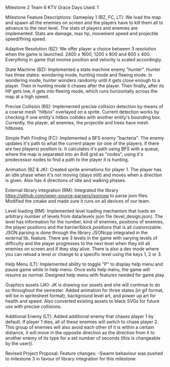 Milestone 2 Team 6 KTV
Grace Days Used: 1

Milestone Feature Descriptions:
Gameplay 1 (BZ, FC, LT): We load the map and spawn all the enemies on screen and the players have to kill them all to advance to the next level. The stats of players and enemies are implemented. Stats are damage, max hp, movement speed and projectile speed/firing speed.

Adaptive Resolution (BZ): We offer player a choice between 3 resolution when the game is launched. 2400 x 1600, 1200 x 800 and 600 x 400. Everything in game that involve position and velocity is scaled accordingly. 

State Machine (BZ): Implemented a state machine enemy "hunter". Hunter has three states: wondering mode, hunting mode and fleeing mode. In wondering mode, hunter wonders randomly until it gets close enough to a player. Then in hunting mode it chases after the player. Then finally, after its HP gets low, it gets into fleeing mode, which runs horizontally across the map at a high speed.

Precise Collision (BS): Implemented precise collision detection by means of a coarse mesh "hitbox" overlayed on a sprite. Current detection works by checking if one entity's hitbox collides with another entity's bounding box. Currently, the player, all enemies, the projectile and trees have mesh hitboxes.

Simple Path Finding (FC): Implemented a BFS enemy "bacteria". The enemy updates it's path to what the current player (or one of the players, if there are two players) position is. It calculates it's path using BFS with a queue, where the map is separated into an 8x8 grid as "nodes", using it's predecessor nodes to find a path to the player it is hunting. 

Animation (BZ & JK): Created sprite animations for player 1. The player has an idle phase when it's not moving (stays still) and moves when a direction is given. Also has 4 directions of idle and walking phases.

External library integration (RM): Integrated the library https://github.com/open-source-parsers/jsoncpp to parse json files. Modified the cmake and made sure 
it runs on all devices of our team. 

Level loading (RM): Implemented level loading mechanism that loads an arbitrary number of levels from data/levels json file (level_design.json). 
The level has information for the number, kind of enemies, positions of enemies, the player positions and the barrier/block positions that is all customizable. 
JSON parsing is done through the library JSONcpp integrated in the external lib. feature. There are 3 levels in the game with varying levels of difficulty 
and the player progresses to the next level when they kill all enemies on screen and if they stay alive.
There is also a dev mode where you can reload a level or change to a specific level using the keys 1, 2 or 3.

Help Menu (LT): Implemented ability to toggle "P" to display help menu and pause game while in help menu. Once exits help menu, the game will resume as normal. Designed help menu with features needed for game play.

Graphics assets (JK): JK is drawing our assets and she will continue to do so throughout the semester. Added animation for three states (in gif format, will be in spritesheet format), background level art, and power up art for health and speed. Also converted existing assets to black SVGs for future use with precise collisions.

Additional Enemy (LT): Added additional enemy that chases player 1 by default. If player 1 dies, all of these enemies will switch to chase player 2. 
This group of enemies will also avoid each other (if it is within a certain distance, it will move in the opposite direction as the direction from it to another enemy of its type for a set number of seconds (this is changeable by the user)).

Revised Project Proposal:
Feature changes:
-Swarm behaviour was pushed to milestone 3 in favour of library integration for this milestone
